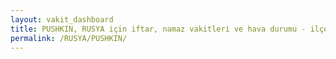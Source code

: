 ```yaml
---
layout: vakit_dashboard
title: PUSHKIN, RUSYA için iftar, namaz vakitleri ve hava durumu - ilçe/eyalet seç
permalink: /RUSYA/PUSHKIN/
---
```


<script type="text/javascript">
  var GLOBAL_COUNTRY = 'RUSYA';
  var GLOBAL_CITY = 'PUSHKIN';
  var GLOBAL_STATE = '';
  var lat = 72;
  var lon = 21;
</script>
